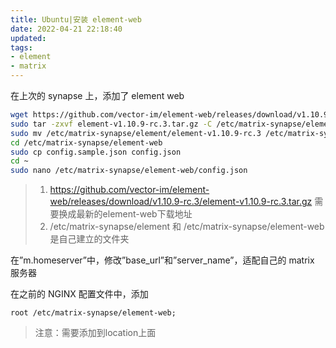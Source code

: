 ```yaml
---
title: Ubuntu|安装 element-web
date: 2022-04-21 22:18:40
updated:
tags: 
- element
- matrix
---
```


在上次的 synapse 上，添加了 element web

<!--more-->

```bash
wget https://github.com/vector-im/element-web/releases/download/v1.10.9-rc.3/element-v1.10.9-rc.3.tar.gz
sudo tar -zxvf element-v1.10.9-rc.3.tar.gz -C /etc/matrix-synapse/element
sudo mv /etc/matrix-synapse/element/element-v1.10.9-rc.3 /etc/matrix-synapse/element-web
cd /etc/matrix-synapse/element-web
sudo cp config.sample.json config.json
cd ~
sudo nano /etc/matrix-synapse/element-web/config.json
```

> 1. https://github.com/vector-im/element-web/releases/download/v1.10.9-rc.3/element-v1.10.9-rc.3.tar.gz 需要换成最新的element-web下载地址
> 2. /etc/matrix-synapse/element 和 /etc/matrix-synapse/element-web 是自己建立的文件夹

在”m.homeserver”中，修改”base_url”和”server_name”，适配自己的 matrix 服务器

在之前的 NGINX 配置文件中，添加

```
root /etc/matrix-synapse/element-web;
```

> 注意：需要添加到location上面
